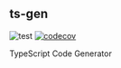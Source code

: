 ## ts-gen

![test](https://github.com/morlay/ts-gen/workflows/test/badge.svg)
[![codecov](https://codecov.io/gh/querycap/devkit/branch/master/graph/badge.svg)](https://codecov.io/gh/querycap/devkit)

TypeScript Code Generator
